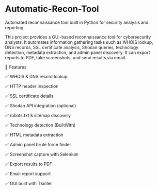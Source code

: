 # Automatic-Recon-Tool
Automated reconnaissance tool built in Python for security analysis and reporting.

This project provides a GUI-based reconnaissance tool for cybersecurity analysts. It automates information gathering tasks such as WHOIS lookup, DNS records, SSL certificate analysis, Shodan queries, technology detection, metadata extraction, and admin panel discovery. It can export reports to PDF, take screenshots, and send results via email.

🚀 Features

✅ WHOIS & DNS record lookup

✅ HTTP header inspection

✅ SSL certificate details

✅ Shodan API integration (optional)

✅ robots.txt & sitemap discovery

✅ Technology detection (BuiltWith)

✅ HTML metadata extraction

✅ Admin panel brute force finder

✅ Screenshot capture with Selenium

✅ Export results to PDF

✅ Email report support

✅ GUI built with Tkinter
